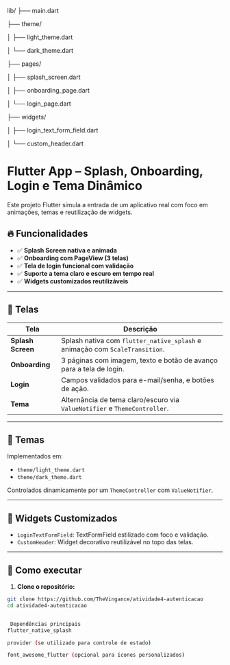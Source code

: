lib/ 
├── main.dart

├── theme/

│   ├── light_theme.dart

│   └── dark_theme.dart

├── pages/

│   ├── splash_screen.dart

│   ├── onboarding_page.dart

│   └── login_page.dart

├── widgets/

│   ├── login_text_form_field.dart

│   └── custom_header.dart

# Flutter App – Splash, Onboarding, Login e Tema Dinâmico

Este projeto Flutter simula a entrada de um aplicativo real com foco em animações, temas e reutilização de widgets.

## 🔥 Funcionalidades

- ✅ **Splash Screen nativa e animada**
- ✅ **Onboarding com PageView (3 telas)**
- ✅ **Tela de login funcional com validação**
- ✅ **Suporte a tema claro e escuro em tempo real**
- ✅ **Widgets customizados reutilizáveis**

---

## 📱 Telas

| Tela | Descrição |
|------|-----------|
| **Splash Screen** | Splash nativa com `flutter_native_splash` e animação com `ScaleTransition`. |
| **Onboarding** | 3 páginas com imagem, texto e botão de avanço para a tela de login. |
| **Login** | Campos validados para e-mail/senha, e botões de ação. |
| **Tema** | Alternância de tema claro/escuro via `ValueNotifier` e `ThemeController`. |

---

## 🎨 Temas

Implementados em:

- `theme/light_theme.dart`
- `theme/dark_theme.dart`

Controlados dinamicamente por um `ThemeController` com `ValueNotifier`.

---

## 🧱 Widgets Customizados

- `LoginTextFormField`: TextFormField estilizado com foco e validação.
- `CustomHeader`: Widget decorativo reutilizável no topo das telas.

---

## 🚀 Como executar

1. **Clone o repositório:**

```bash
git clone https://github.com/TheVingance/atividade4-autenticacao
cd atividade4-autenticacao


 Dependências principais
flutter_native_splash

provider (se utilizado para controle de estado)

font_awesome_flutter (opcional para ícones personalizados)
